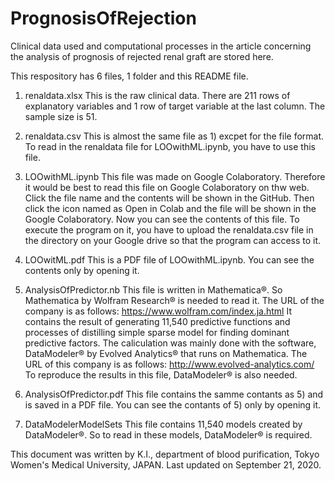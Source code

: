 # PrognosisOfRejection
Clinical data used and computational processes in the article concerning the analysis of prognosis of rejected renal graft are stored here.

This respository has 6 files, 1 folder and this README file. 

1) renaldata.xlsx
    This is the raw clinical data. There are 211 rows of explanatory variables and 1 row of target variable at the last column.
    The sample size is 51.
    
2) renaldata.csv
    This is almost the same file as 1) excpet for the file format. To read in the renaldata file for LOOwithML.ipynb,
    you have to use this file.
    
3) LOOwithML.ipynb
    This file was made on Google Colaboratory. 
    Therefore it would be best to read this file on Google Colaboratory on thw web.
    Click the file name and the contents will be shown in the GitHub.
    Then click the icon named as Open in Colab and the file will be shown in the Google Colaboratory.
    Now you can see the contents of this file. To execute the program on it, you have to upload
    the renaldata.csv file in the directory on your Google drive so that the program can access to it.

4) LOOwitML.pdf
    This is a PDF file of LOOwithML.ipynb. You can see the contents only by opening it.
   
5) AnalysisOfPredictor.nb
    This file is written in Mathematica®. So Mathematica by Wolfram Research® is needed to read it.
    The URL of the company is as follows: https://www.wolfram.com/index.ja.html
    It contains the result of generating 11,540 predictive functions and
    processes of distilling simple sparse model for finding dominant predictive factors.
    The caliculation was mainly done with the software, DataModeler® by Evolved Analytics® that runs on Mathematica.
    The URL of this company is as follows: http://www.evolved-analytics.com/
    To reproduce the results in this file, DataModeler® is also needed.

6) AnalysisOfPredictor.pdf
    This file contains the samme contants as 5) and is saved in a PDF file.
    You can see the contants of 5) only by opening it.

7) DataModelerModelSets
    This file contains 11,540 models created by DataModeler®. 
    So to read in these models, DataModeler® is required.
    
    
This document was written by K.I., department of blood purification, Tokyo Women's Medical University, JAPAN.
Last updated on September 21, 2020.
